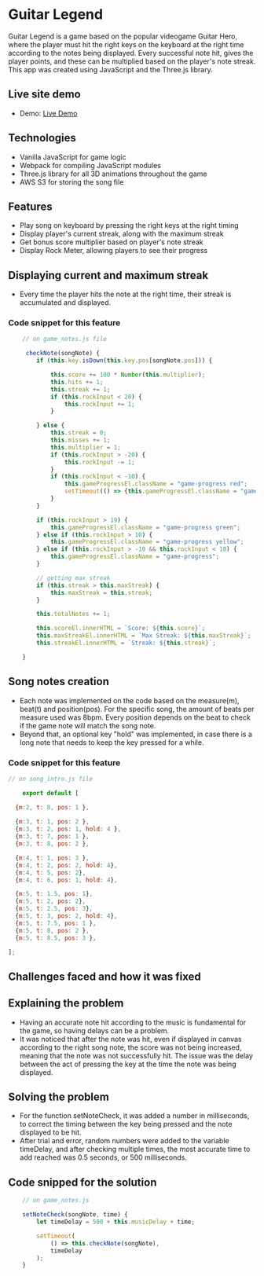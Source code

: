 # Guitar Legend

Guitar Legend is a game based on the popular videogame Guitar Hero, where the player must hit the right keys on the keyboard at the right time according to the notes being displayed. Every successful note hit, gives the player points, and these can be multiplied based on the player's note streak. This app was created using JavaScript and the Three.js library.                          
 
## Live site demo
* Demo: [Live Demo](https://jpedrosiq.github.io/Guitar-Legend-JavaScript-Game/)

## Technologies
* Vanilla JavaScript for game logic 
* Webpack for compiling JavaScript modules
* Three.js library for all 3D animations throughout the game
* AWS S3 for storing the song file

## Features
* Play song on keyboard by pressing the right keys at the right timing
* Display player's current streak, along with the maximum streak 
* Get bonus score multiplier based on player's note streak 
* Display Rock Meter, allowing players to see their progress

## Displaying current and maximum streak

* Every time the player hits the note at the right time, their streak is accumulated and displayed.

### Code snippet for this feature
```javascript
    // on game_notes.js file

     checkNote(songNote) {
        if (this.key.isDown(this.key.pos[songNote.pos])) {

            this.score += 100 * Number(this.multiplier);
            this.hits += 1;
            this.streak += 1;
            if (this.rockInput < 20) {
                this.rockInput += 1;
            }

        } else {
            this.streak = 0;
            this.misses += 1;
            this.multiplier = 1;
            if (this.rockInput > -20) {
                this.rockInput -= 1;
            }
            if (this.rockInput < -10) {
                this.gameProgressEl.className = "game-progress red";
                setTimeout(() => {this.gameProgressEl.className = "game-progress";}, 75);
            }
        }

        if (this.rockInput > 19) {
            this.gameProgressEl.className = "game-progress green";
        } else if (this.rockInput > 10) {
            this.gameProgressEl.className = "game-progress yellow";
        } else if (this.rockInput > -10 && this.rockInput < 10) {
            this.gameProgressEl.className = "game-progress";
        }

        // getting max streak
        if (this.streak > this.maxStreak) {
            this.maxStreak = this.streak;
        }

        this.totalNotes += 1;

        this.scoreEl.innerHTML = `Score: ${this.score}`;
        this.maxStreakEl.innerHTML = `Max Streak: ${this.maxStreak}`;
        this.streakEl.innerHTML = `Streak: ${this.streak}`;

    } 

```
      
## Song notes creation        
* Each note was implemented on the code based on the measure(m), beat(t) and position(pos). For the specific song, the amount of beats per measure used was 8bpm. Every position depends on the beat to check if the game note will match the song note.   
* Beyond that, an optional key "hold" was implemented, in case there is a long note that needs to keep the key pressed for a while.         
    
### Code snippet for this feature

```javascript
// on song_intro.js file

    export default [

  {m:2, t: 8, pos: 1 },
  
  {m:3, t: 1, pos: 2 },
  {m:3, t: 2, pos: 1, hold: 4 },
  {m:3, t: 7, pos: 1 },
  {m:3, t: 8, pos: 2 },

  {m:4, t: 1, pos: 3 },
  {m:4, t: 2, pos: 2, hold: 4},
  {m:4, t: 5, pos: 2},
  {m:4, t: 6, pos: 1, hold: 4},

  {m:5, t: 1.5, pos: 1},
  {m:5, t: 2, pos: 2},
  {m:5, t: 2.5, pos: 3},
  {m:5, t: 3, pos: 2, hold: 4},
  {m:5, t: 7.5, pos: 1 },
  {m:5, t: 8, pos: 2 },
  {m:5, t: 8.5, pos: 3 },

];

```

## Challenges faced and how it was fixed

## Explaining the problem
* Having an accurate note hit according to the music is fundamental for the game, so having delays can be a problem. 
* It was noticed that after the note was hit, even if displayed in canvas according to the right song note, the score was not being increased, meaning that the note was not successfully hit. The issue was the delay between the act of pressing the key at the time the note was being displayed.

## Solving the problem
* For the function setNoteCheck, it was added a number in milliseconds, to correct the timing between the key being pressed and the note displayed to be hit.
* After trial and error, random numbers were added to the variable timeDelay, and after checking multiple times, the most accurate time to add reached was 0.5 seconds, or 500 milliseconds.

## Code snipped for the solution

```javascript
    // on game_notes.js

    setNoteCheck(songNote, time) {
        let timeDelay = 500 + this.musicDelay + time;

        setTimeout(
            () => this.checkNote(songNote),
            timeDelay
        );
    }

```
